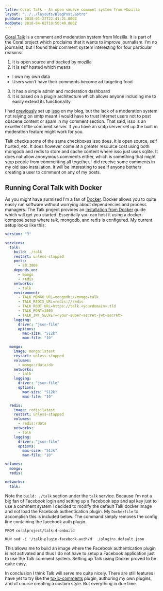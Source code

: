 ```yaml
---
title: Coral Talk - An open source comment system from Mozilla
layout: "../../layouts/BlogPost.astro"
pubDate: 2018-01-27T22:41:21.000Z
modDate: 2018-04-02T10:50:49.000Z
---
```


[Coral Talk](https://coralproject.net/products/talk.html) is a comment and moderation system from Mozilla. It is part of the Coral project which proclaims that it wants to improve journalism. I'm no journalist, but I found their comment system interesting for four particular reasons:

1. It is open source and backed by mozilla
2. It is self hosted which means

- I own my own data
- Users won't have their comments become ad targeting food

3. It has a simple admin and moderation dashboard
4. It is based on a plugin architecture which allows anyone including me to easily extend its functionality

I had [previously](https://snorre.io/isso-a-lightweight-privacy-minded-comment-system/) set up [isso](https://posativ.org/isso/) on my blog, but the lack of a moderation system not relying on smtp meant I would have to trust Internet users not to post obscene content or spam in my comment section. That said, isso is an excellent little comment server. If you have an smtp server set up the built in moderation feature might work for you.

Talk checks some of the same checkboxes isso does. It is open source, self hosted, etc. It does however come at a greater resource cost using both mongodb and redis to store and cache content where isso just uses sqlite. It does not allow anonymous comments either, which is something that might stop people from commenting all together. I did receive some comments in my old isso installation. It will be interesting to see if anyone bothers creating a user to comment on any of my posts.

## Running Coral Talk with Docker

As you might have surmised I'm a fan of [Docker](https://www.docker.com/). Docker allows you to quite easily run software without worrying about dependencies and process managers. The Talk project provides an [Installation from Docker](https://coralproject.github.io/talk/installation-from-docker/) guide which will get you started. Essentially you can host it using a docker-compose setup where talk, mongodb, and redis is configured. My current setup looks like this:

```yaml
version: "3"

services:
  talk:
    build: ./talk
    restart: unless-stopped
    ports:
      - 80:3000
    depends_on:
      - mongo
      - redis
    networks:
      - talk
    environment:
      - TALK_MONGO_URL=mongodb://mongo/talk
      - TALK_REDIS_URL=redis://redis
      - TALK_ROOT_URL=https://talk.<yourdomain>.tld
      - TALK_PORT=3000
      - TALK_JWT_SECRET=<your-super-secret-jwt-secret>
    logging:
      driver: "json-file"
      options:
        max-size: "512k"
        max-file: "10"

  mongo:
    image: mongo:latest
    restart: unless-stopped
    volumes:
      - mongo:/data/db
    networks:
      - talk
    logging:
      driver: "json-file"
      options:
        max-size: "512k"
        max-file: "10"

  redis:
    image: redis:latest
    restart: unless-stopped
    volumes:
      - redis:/data
    networks:
      - talk
    logging:
      driver: "json-file"
      options:
        max-size: "512k"
        max-file: "10"

volumes:
  mongo:
  redis:

networks:
  talk:
```

Note the `build: ./talk` section under the `talk` service. Because I'm not a big fan of Facebook login and setting up a Facebook app and api key just to use a comment system I decided to modify the default Talk docker image and not load the Facebook authentication plugin. My `Dockerfile` to accomplish this is included below. The command simply removes the config line containing the facebook auth plugin.

```docker
FROM coralproject/talk:4-onbuild

RUN sed -i '/talk-plugin-facebook-auth/d' ./plugins.default.json
```

This allows me to build an image where the Facebook authentication plugin is not activated and thus I do not have to setup a Facebook application just to use the Talk comment system. Setting up Talk using Docker proved to be quite easy.

In conclusion I think Talk will serve me quite nicely. There are still features I have yet to try like the [toxic-comments](https://blog.coralproject.net/toxic-avenging/) plugin, authoring my own plugins, and of course creating a custom style. But everything in due time.
